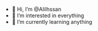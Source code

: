 - 👋 Hi, I’m @AliIhssan
- 👀 I’m interested in everything 
- 🌱 I’m currently learning anything 

<!---
AliIhssan/AliIhssan is a ✨ special ✨ repository because its `README.md` (this file) appears on your GitHub profile.
You can click the Preview link to take a look at your changes.
--->
